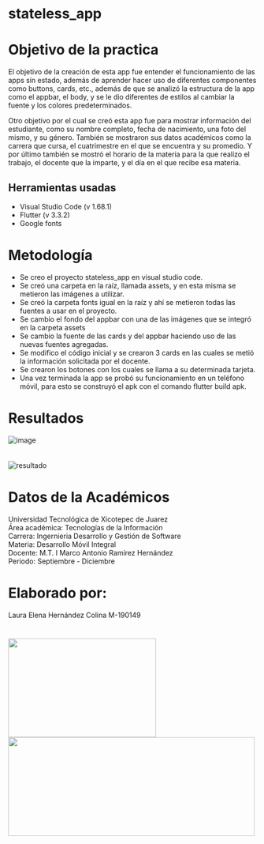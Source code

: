# stateless_app

# Objetivo de la practica

El objetivo de la creación de esta app fue entender el funcionamiento de las apps sin estado, además de aprender hacer uso de diferentes componentes como buttons, cards, etc., además de que se analizó la estructura de la app como el appbar, el body, y se le dio diferentes de estilos al cambiar la fuente y los colores predeterminados.

Otro objetivo por el cual se creó esta app fue para mostrar información del estudiante, como su nombre completo, fecha de nacimiento, una foto del mismo, y su género.
También se mostraron sus datos académicos como la carrera que cursa, el cuatrimestre en el que se encuentra y su promedio.
Y por último también se mostró el horario de la materia para la que realizo el trabajo, el docente que la imparte, y el día en el que recibe esa materia.

## Herramientas usadas

- Visual Studio Code (v 1.68.1)
- Flutter (v 3.3.2)
- Google fonts

# Metodología
- Se creo el proyecto stateless_app en visual studio code.
- Se creó una carpeta en la raíz, llamada assets, y en esta misma se metieron las imágenes a utilizar.
- Se creó la carpeta fonts igual en la raíz y ahí se metieron todas las fuentes a usar en el proyecto.
- Se cambio el fondo del appbar con una de las imágenes que se integró en la carpeta assets
- Se cambio la fuente de las cards y del appbar haciendo uso de las nuevas fuentes agregadas.
- Se modifico el código inicial y se crearon 3 cards en las cuales se metió la información solicitada por el docente.
- Se crearon los botones con los cuales se llama a su determinada tarjeta.
- Una vez terminada la app se probó su funcionamiento en un teléfono móvil, para esto se construyó el apk con el comando flutter build apk.

 # Resultados

![image](https://user-images.githubusercontent.com/77304407/194469710-2dd306f5-5b0d-4e6d-a6bf-7a7de2509bf7.png)
<br/>
<br/>
<br/>
![resultado](https://user-images.githubusercontent.com/77304407/194471039-f7b2d66e-5581-40b2-abc1-f19098f63db0.jpeg)




# Datos de la Académicos
Universidad Tecnológica de Xicotepec de Juarez
<br/>
Área académica: Tecnologías de la Información
<br/>
Carrera: Ingernieria Desarrollo y Gestión de Software
<br/>
Materia: Desarrollo Móvil Integral
<br/>
Docente: M.T. I Marco Antonio Ramírez Hernández
<br/>
Periodo: Septiembre - Diciembre

# Elaborado por: 
Laura Elena Hernández Colina M-190149 

#
<img src="https://user-images.githubusercontent.com/77304407/194476270-7d5ae341-0c51-4832-b1d5-0eeb1e1e7730.jpg" height="200" width="300"></img>
<img src="https://user-images.githubusercontent.com/77304407/194476462-17681aac-2dae-458e-ade3-f9195d8ce615.png" height="200" width="500"></img>

 






